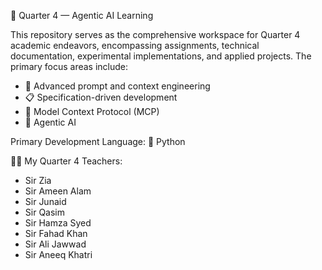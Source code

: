 🎯 Quarter 4 — Agentic AI Learning

This repository serves as the comprehensive workspace for Quarter 4 academic endeavors, encompassing assignments, technical documentation, experimental implementations, and applied projects. The primary focus areas include:

* 🎨 Advanced prompt and context engineering
* 📋 Specification-driven development
* 🔌 Model Context Protocol (MCP)
* 🤖 Agentic AI

Primary Development Language: 🐍 Python

👨‍🏫 My Quarter 4 Teachers:

* Sir Zia
* Sir Ameen Alam
* Sir Junaid
* Sir Qasim
* Sir Hamza Syed
* Sir Fahad Khan
* Sir Ali Jawwad
* Sir Aneeq Khatri
